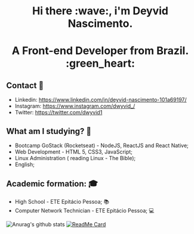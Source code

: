 <h1 align="center">Hi there :wave:, i'm Deyvid Nascimento.</h1>
<h1 align="center">A Front-end Developer from Brazil. :green_heart:</h1>

## Contact :e-mail:
* Linkedin: https://www.linkedin.com/in/deyvid-nascimento-101a69197/
* Instagram: https://www.instagram.com/dwyvid_/
* Twitter: https://twitter.com/dwyvid1

## What am I studying? :rocket:
* Bootcamp GoStack (Rocketseat) - NodeJS, ReactJS and React Native;
* Web Development - HTML 5, CSS3, JavaScript;
* Linux Administration ( reading Linux - The Bible);
* English;

## Academic formation: :mortar_board:
* High School - ETE Epitácio Pessoa; :books:
* Computer Network Technician - ETE Epitácio Pessoa; :computer:

![Anurag's github stats](https://github-readme-stats.vercel.app/api?username=dwyvid1&show_icons=true&theme=dracula)
[![ReadMe Card](https://github-readme-stats.vercel.app/api/pin/?username=dwyvid1&repo=bootcamp-gostack&show_icons=true&theme=dracula)](https://github.com/dwyvid1/bootcamp-gostack)

